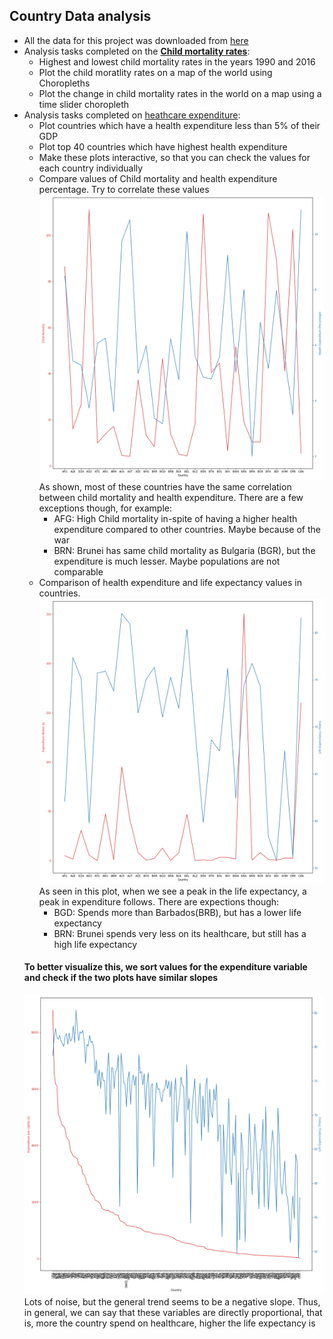 ## Country Data analysis
* All the data for this project was downloaded from [here](https://ourworldindata.org/health-meta) 
* Analysis tasks completed on the **[Child mortality rates](https://github.com/abhijeetknayak/Utilities/blob/master/Data-Science/Country-Data/child_mortality_analysis.ipynb)**:
  * Highest and lowest child mortality rates in the years 1990 and 2016
  * Plot the child moratlity rates on a map of the world using Choropleths
  * Plot the change in child mortality rates in the world on a map using a time slider choropleth
* Analysis tasks completed on [heathcare expenditure](https://github.com/abhijeetknayak/Utilities/blob/master/Data-Science/Country-Data/health-expenditure.ipynb):
  * Plot countries which have a health expenditure less than 5% of their GDP
  * Plot top 40 countries which have highest health expenditure
  * Make these plots interactive, so that you can check the values for each country individually
  * Compare values of Child mortality and health expenditure percentage. Try to correlate these values
  <img src="https://github.com/abhijeetknayak/Utilities/blob/master/Data-Science/Country-Data/health_expenditure-vs-Child_mortality.png" /> <br>
  As shown, most of these countries have the same correlation between child mortality and health expenditure. There are a few exceptions though, for example:
    * AFG: High Child mortality in-spite of having a higher health expenditure compared to other countries. Maybe because of the war
    * BRN: Brunei has same child mortality as Bulgaria (BGR), but the expenditure is much lesser. Maybe populations are not comparable
  * Comparison of health expenditure and life expectancy values in countries.
  <img src="https://github.com/abhijeetknayak/Utilities/blob/master/Data-Science/Country-Data/health_expenditure-vs-Life-Expectancy.png" /> <br>
  As seen in this plot, when we see a peak in the life expectancy, a peak in expenditure follows. There are expections though:
    * BGD: Spends more than Barbados(BRB), but has a lower life expectancy
    * BRN: Brunei spends very less on its healthcare, but still has a high life expectancy
  #### To better visualize this, we sort values for the expenditure variable and check if the two plots have similar slopes
  <img src="https://github.com/abhijeetknayak/Utilities/blob/master/Data-Science/Country-Data/expenditure-per-capita-vs-Life-Expectancy.png" /> <br>
  Lots of noise, but the general trend seems to be a negative slope. Thus, in general, we can say that these variables are directly proportional, that is, more the country spend on healthcare, higher the life expectancy is
  
  
